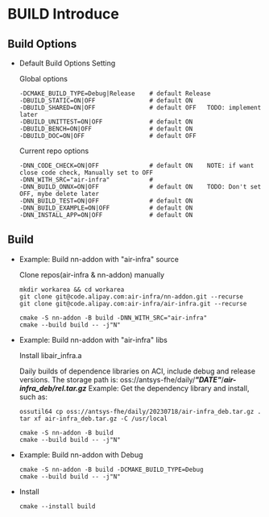 # BUILD Introduce

## Build Options
- Default Build Options Setting

    Global options
    ```
    -DCMAKE_BUILD_TYPE=Debug|Release    # default Release
    -DBUILD_STATIC=ON|OFF               # default ON
    -DBUILD_SHARED=ON|OFF               # default OFF   TODO: implement later
    -DBUILD_UNITTEST=ON|OFF             # default ON
    -DBUILD_BENCH=ON|OFF                # default ON
    -DBUILD_DOC=ON|OFF                  # default OFF
    ```

    Current repo options
    ```
    -DNN_CODE_CHECK=ON|OFF              # default ON    NOTE: if want close code check, Manually set to OFF
    -DNN_WITH_SRC="air-infra"           #
    -DNN_BUILD_ONNX=ON|OFF              # default ON    TODO: Don't set OFF, mybe delete later
    -DNN_BUILD_TEST=ON|OFF              # default ON
    -DNN_BUILD_EXAMPLE=ON|OFF           # default ON
    -DNN_INSTALL_APP=ON|OFF             # default ON
    ```

## Build

- Example: Build nn-addon with "air-infra" source


    Clone repos(air-infra & nn-addon) manually

    ```
    mkdir workarea && cd workarea
    git clone git@code.alipay.com:air-infra/nn-addon.git --recurse
    git clone git@code.alipay.com:air-infra/air-infra.git --recurse
    ```
    ```
    cmake -S nn-addon -B build -DNN_WITH_SRC="air-infra"
    cmake --build build -- -j"N"
    ```

- Example: Build nn-addon with "air-infra" libs

    Install libair_infra.a

    Daily builds of dependence libraries on ACI, include debug and release versions.
    The storage path is: oss://antsys-fhe/daily/***"DATE"***/***air-infra_deb/rel.tar.gz***
    Example: Get the dependency library and install, such as:
    ```
    ossutil64 cp oss://antsys-fhe/daily/20230718/air-infra_deb.tar.gz .
    tar xf air-infra_deb.tar.gz -C /usr/local
    ```
    ```
    cmake -S nn-addon -B build
    cmake --build build -- -j"N"
    ```

- Example: Build nn-addon with Debug

    ```
    cmake -S nn-addon -B build -DCMAKE_BUILD_TYPE=Debug
    cmake --build build -- -j"N"
    ```

- Install

    ```
    cmake --install build
    ```